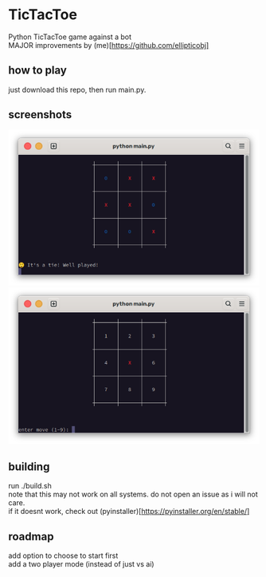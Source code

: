 # TicTacToe
Python TicTacToe game against a bot  
MAJOR improvements by (me)[https://github.com/ellipticobj]  

## how to play
just download this repo, then run main.py.

## screenshots
![tie](images/tie.png)
![newgame](images/newgame.png)

## building
run ./build.sh  
note that this may not work on all systems. do not open an issue as i will not care.  
if it doesnt work, check out (pyinstaller)[https://pyinstaller.org/en/stable/]

## roadmap
add option to choose to start first  
add a two player mode (instead of just vs ai)
